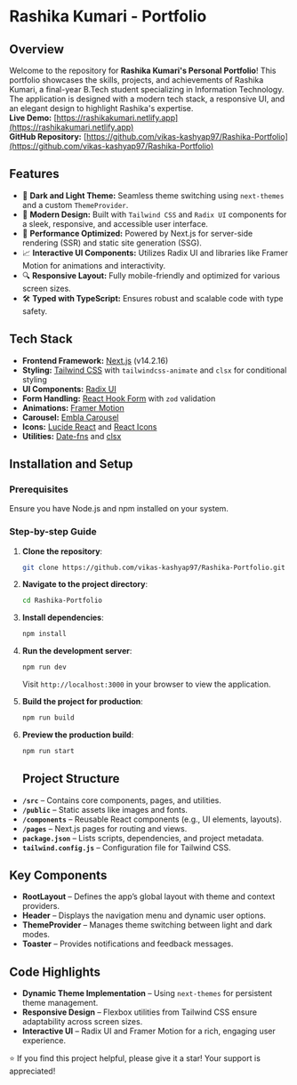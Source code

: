 # Rashika Kumari - Portfolio


## Overview
Welcome to the repository for **Rashika Kumari's Personal Portfolio**! This portfolio showcases the skills, projects, and achievements of Rashika Kumari, a final-year B.Tech student specializing in Information Technology. The application is designed with a modern tech stack, a responsive UI, and an elegant design to highlight Rashika's expertise.  
**Live Demo:** [https://rashikakumari.netlify.app](https://rashikakumari.netlify.app)  
**GitHub Repository:** [https://github.com/vikas-kashyap97/Rashika-Portfolio](https://github.com/vikas-kashyap97/Rashika-Portfolio)


## Features
- 🌟 **Dark and Light Theme:** Seamless theme switching using `next-themes` and a custom `ThemeProvider`.
- 📜 **Modern Design:** Built with `Tailwind CSS` and `Radix UI` components for a sleek, responsive, and accessible user interface.
- 🚀 **Performance Optimized:** Powered by Next.js for server-side rendering (SSR) and static site generation (SSG).
- 📈 **Interactive UI Components:** Utilizes Radix UI and libraries like Framer Motion for animations and interactivity.
- 🔍 **Responsive Layout:** Fully mobile-friendly and optimized for various screen sizes.
- 🛠 **Typed with TypeScript:** Ensures robust and scalable code with type safety.


## Tech Stack
- **Frontend Framework:** [Next.js](https://nextjs.org/) (v14.2.16)
- **Styling:** [Tailwind CSS](https://tailwindcss.com/) with `tailwindcss-animate` and `clsx` for conditional styling
- **UI Components:** [Radix UI](https://www.radix-ui.com/)
- **Form Handling:** [React Hook Form](https://react-hook-form.com/) with `zod` validation
- **Animations:** [Framer Motion](https://www.framer.com/motion/)
- **Carousel:** [Embla Carousel](https://www.embla-carousel.com/)
- **Icons:** [Lucide React](https://lucide.dev/) and [React Icons](https://react-icons.github.io/react-icons/)
- **Utilities:** [Date-fns](https://date-fns.org/) and [clsx](https://github.com/lukeed/clsx)

## Installation and Setup
### Prerequisites
Ensure you have Node.js and npm installed on your system.

### Step-by-step Guide
1. **Clone the repository**:
    ```bash
    git clone https://github.com/vikas-kashyap97/Rashika-Portfolio.git
    ```

2. **Navigate to the project directory**:
    ```bash
    cd Rashika-Portfolio
    ```

3. **Install dependencies**:
    ```bash
    npm install
    ```

4. **Run the development server**:
    ```bash
    npm run dev
    ```
    Visit `http://localhost:3000` in your browser to view the application.

5. **Build the project for production**:
    ```bash
    npm run build
    ```

6. **Preview the production build**:
    ```bash
    npm run start
    ```

    ## Project Structure
- **`/src`** – Contains core components, pages, and utilities.
- **`/public`** – Static assets like images and fonts.
- **`/components`** – Reusable React components (e.g., UI elements, layouts).
- **`/pages`** – Next.js pages for routing and views.
- **`package.json`** – Lists scripts, dependencies, and project metadata.
- **`tailwind.config.js`** – Configuration file for Tailwind CSS.

## Key Components
- **RootLayout** – Defines the app’s global layout with theme and context providers.
- **Header** – Displays the navigation menu and dynamic user options.
- **ThemeProvider** – Manages theme switching between light and dark modes.
- **Toaster** – Provides notifications and feedback messages.

## Code Highlights
- **Dynamic Theme Implementation** – Using `next-themes` for persistent theme management.
- **Responsive Design** – Flexbox utilities from Tailwind CSS ensure adaptability across screen sizes.
- **Interactive UI** – Radix UI and Framer Motion for a rich, engaging user experience.


⭐ If you find this project helpful, please give it a star! Your support is appreciated!


